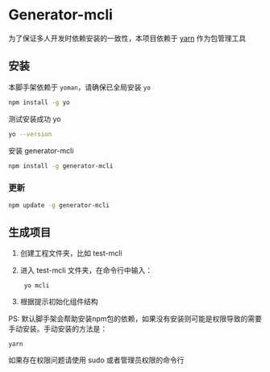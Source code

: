 # Generator-mcli

为了保证多人开发时依赖安装的一致性，本项目依赖于 [yarn](https://yarnpkg.com/zh-Hans/) 作为包管理工具

## 安装

本脚手架依赖于 `yoman`，请确保已全局安装 `yo`

```bash
npm install -g yo
```

测试安装成功 yo

```bash
yo --version
```

安装 generator-mcli

```bash
npm install -g generator-mcli
```

### 更新

```bash
npm update -g generator-mcli
```

## 生成项目

1. 创建工程文件夹，比如 test-mcli

2. 进入 test-mcli 文件夹，在命令行中输入：

        yo mcli


3. 根据提示初始化组件结构

PS: 默认脚手架会帮助安装npm包的依赖，如果没有安装则可能是权限导致的需要手动安装。手动安装的方法是：

    yarn

如果存在权限问题请使用 sudo 或者管理员权限的命令行

